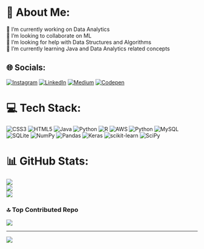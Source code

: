 # 💫 About Me:
🔭 I’m currently working on Data Analytics<br>👯 I’m looking to collaborate on ML<br>🤝 I’m looking for help with Data Structures and Algorithms<br>🌱 I’m currently learning Java and Data Analytics related concepts<br>


## 🌐 Socials:
[![Instagram](https://img.shields.io/badge/Instagram-%23E4405F.svg?logo=Instagram&logoColor=white)](https://instagram.com/joyneelbose) [![LinkedIn](https://img.shields.io/badge/LinkedIn-%230077B5.svg?logo=linkedin&logoColor=white)](https://linkedin.com/in/joyneelbose) [![Medium](https://img.shields.io/badge/Medium-12100E?logo=medium&logoColor=white)](https://medium.com/@@joyneelb) [![Codepen](https://img.shields.io/badge/Codepen-000000?style=for-the-badge&logo=codepen&logoColor=white)](https://codepen.io/Joy16) 

# 💻 Tech Stack:
![CSS3](https://img.shields.io/badge/css3-%231572B6.svg?style=flat&logo=css3&logoColor=white) ![HTML5](https://img.shields.io/badge/html5-%23E34F26.svg?style=flat&logo=html5&logoColor=white) ![Java](https://img.shields.io/badge/java-%23ED8B00.svg?style=flat&logo=java&logoColor=white) ![Python](https://img.shields.io/badge/python-3670A0?style=flat&logo=python&logoColor=ffdd54) ![R](https://img.shields.io/badge/r-%23276DC3.svg?style=flat&logo=r&logoColor=white) ![AWS](https://img.shields.io/badge/AWS-%23FF9900.svg?style=flat&logo=amazon-aws&logoColor=white) ![Python](https://img.shields.io/badge/python-3670A0?style=flat&logo=python&logoColor=ffdd54) ![MySQL](https://img.shields.io/badge/mysql-%2300f.svg?style=flat&logo=mysql&logoColor=white) ![SQLite](https://img.shields.io/badge/sqlite-%2307405e.svg?style=flat&logo=sqlite&logoColor=white) ![NumPy](https://img.shields.io/badge/numpy-%23013243.svg?style=flat&logo=numpy&logoColor=white) ![Pandas](https://img.shields.io/badge/pandas-%23150458.svg?style=flat&logo=pandas&logoColor=white) ![Keras](https://img.shields.io/badge/Keras-%23D00000.svg?style=flat&logo=Keras&logoColor=white) ![scikit-learn](https://img.shields.io/badge/scikit--learn-%23F7931E.svg?style=flat&logo=scikit-learn&logoColor=white) ![SciPy](https://img.shields.io/badge/SciPy-%230C55A5.svg?style=flat&logo=scipy&logoColor=%white)
# 📊 GitHub Stats:
![](https://github-readme-stats.vercel.app/api?username=JoyneelBose02&theme=dark&hide_border=true&include_all_commits=true&count_private=false)<br/>
![](https://github-readme-streak-stats.herokuapp.com/?user=JoyneelBose02&theme=dark&hide_border=true)<br/>
![](https://github-readme-stats.vercel.app/api/top-langs/?username=JoyneelBose02&theme=dark&hide_border=true&include_all_commits=true&count_private=false&layout=compact)

### 🔝 Top Contributed Repo
![](https://github-contributor-stats.vercel.app/api?username=JoyneelBose02&limit=5&theme=onedark&combine_all_yearly_contributions=true)

---
[![](https://visitcount.itsvg.in/api?id=JoyneelBose02&icon=2&color=8)](https://visitcount.itsvg.in)

<!-- Proudly created with GPRM ( https://gprm.itsvg.in ) -->
